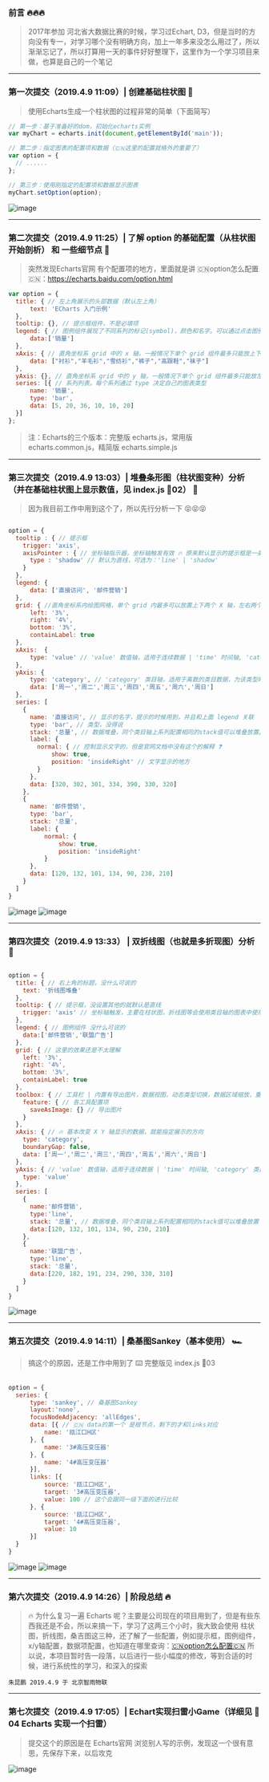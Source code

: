 ### 前言 🔥🔥🔥

> 2017年参加 河北省大数据比赛的时候，学习过Echart, D3，但是当时的方向没有专一，对学习哪个没有明确方向，加上一年多来没怎么用过了，所以渐渐忘记了，所以打算用一天的事件好好整理下，这里作为一个学习项目来做，也算是自己的一个笔记

---

### 第一次提交（2019.4.9 11:09）| 创建基础柱状图  🚗

> 使用Echarts生成一个柱状图的过程非常的简单（下面简写）

```javascript
// 第一步：基于准备好的dom，初始化echarts实例
var myChart = echarts.init(document.getElementById('main'));

// 第二步：指定图表的配置项和数据（🇨🇳这里的配置就格外的重要了）
var option = {
  // ......
};

// 第三步：使用刚指定的配置项和数据显示图表
myChart.setOption(option);
```

![image](https://github.com/zhukunpenglinyutong/Echarts-Study/blob/master/imgs/1-1.png)

---

### 第二次提交（2019.4.9 11:25）| 了解 option 的基础配置（从柱状图开始剖析） 和 一些细节点  🚕

> 突然发现Echarts官网 有个配置项的地方，里面就是讲 🇨🇳option怎么配置🇨🇳：https://echarts.baidu.com/option.html

```javascript
var option = {
  title: { // 左上角展示的头部数据（默认左上角）
      text: 'ECharts 入门示例'
  },
  tooltip: {}, // 提示框组件，不是必填项
  legend: { // 图例组件展现了不同系列的标记(symbol)，颜色和名字。可以通过点击图例控制哪些系列不显示 (填多个可以生成多柱状图📊)
      data:['销量']
  },
  xAxis: { // 直角坐标系 grid 中的 x 轴，一般情况下单个 grid 组件最多只能放上下两个 x 轴
      data: ["衬衫","羊毛衫","雪纺衫","裤子","高跟鞋","袜子"]
  },
  yAxis: {}, // 直角坐标系 grid 中的 y 轴，一般情况下单个 grid 组件最多只能放左右两个 y 轴，在柱状图中这个也是必填的
  series: [{ // 系列列表。每个系列通过 type 决定自己的图表类型
      name: '销量',
      type: 'bar',
      data: [5, 20, 36, 10, 10, 20]
  }]
};
```

> 注：Echarts的三个版本：完整版 echarts.js，常用版 echarts.common.js，精简版 echarts.simple.js

---

### 第三次提交（2019.4.9 13:03）| 堆叠条形图（柱状图变种）分析（并在基础柱状图上显示数值，见 index.js 🚀02） 🚙

> 因为我目前工作中用到这个了，所以先行分析一下 😝😝😝

```javascript

option = {
  tooltip : { // 提示框
    trigger: 'axis',
    axisPointer : { // 坐标轴指示器，坐标轴触发有效 🔥 原来默认显示的提示框是一条直线，在这里可以配置，选择那一行很宽的提示效果
      type : 'shadow' // 默认为直线，可选为：'line' | 'shadow'
    }
  },
  legend: {
      data: ['直接访问', '邮件营销']
  },
  grid: { //直角坐标系内绘图网格，单个 grid 内最多可以放置上下两个 X 轴，左右两个 Y 轴。可以在网格上绘制折线图，柱状图，散点图（气泡图）
      left: '3%',
      right: '4%',
      bottom: '3%',
      containLabel: true
  },
  xAxis:  {
      type: 'value' // 'value' 数值轴，适用于连续数据 | 'time' 时间轴, 'category' 类目轴, 'log' 对数轴
  },
  yAxis: {
      type: 'category', // 'category' 类目轴，适用于离散的类目数据，为该类型时必须通过 data 设置类目数据
      data: ['周一','周二','周三','周四','周五','周六','周日']
  },
  series: [
    {
      name: '直接访问', // 显示的名字，提示的时候用到，并且和上面 legend 关联
      type: 'bar', // 类型，没得说
      stack: '总量', // 数据堆叠，同个类目轴上系列配置相同的stack值可以堆叠放置。
      label: {
        normal: { // 控制显示文字的，但是官网文档中没有这个的解释 ❓
            show: true,
            position: 'insideRight' // 文字显示的地方
        }
      },
      data: [320, 302, 301, 334, 390, 330, 320]
    },
    {
      name: '邮件营销',
      type: 'bar',
      stack: '总量',
      label: {
          normal: {
              show: true,
              position: 'insideRight'
          }
      },
      data: [120, 132, 101, 134, 90, 230, 210]
    }
  ]
}

```

![image](https://github.com/zhukunpenglinyutong/Echarts-Study/blob/master/imgs/3-1.png)
![image](https://github.com/zhukunpenglinyutong/Echarts-Study/blob/master/imgs/3-2.jpg)

---

### 第四次提交（2019.4.9 13:33） | 双折线图（也就是多折现图）分析  🚌

```javascript

option = {
  title: { // 右上角的标题，没什么可说的
    text: '折线图堆叠'
  },
  tooltip: { // 提示框，没设置其他的就默认是直线
    trigger: 'axis' // 坐标轴触发，主要在柱状图，折线图等会使用类目轴的图表中使用 | 还有选项 'item'，'none'
  },
  legend: { // 图例组件 没什么可说的
    data:['邮件营销','联盟广告']
  },
  grid: { // 这里的效果还是不太理解
    left: '3%',
    right: '4%',
    bottom: '3%',
    containLabel: true
  },
  toolbox: { // 工具栏 | 内置有导出图片，数据视图，动态类型切换，数据区域缩放，重置五个工具
    feature: { // 各工具配置项
      saveAsImage: {} // 导出图片
    }
  },
  xAxis: { // 🔥 基本改变 X Y 轴显示的数据，就能指定展示的方向
    type: 'category',
    boundaryGap: false,
    data: ['周一','周二','周三','周四','周五','周六','周日']
  },
  yAxis: { // 'value' 数值轴，适用于连续数据 | 'time' 时间轴, 'category' 类目轴, 'log' 对数轴
    type: 'value'
  },
  series: [
    {
      name:'邮件营销',
      type:'line',
      stack: '总量', // 数据堆叠，同个类目轴上系列配置相同的stack值可以堆叠放置 | ❓ 就是这个总量，一直懵逼中ing
      data:[120, 132, 101, 134, 90, 230, 210]
    },
    {
      name:'联盟广告',
      type:'line',
      stack: '总量',
      data:[220, 182, 191, 234, 290, 330, 310]
    }
  ]
}

```

![image](https://github.com/zhukunpenglinyutong/Echarts-Study/blob/master/imgs/4-1.png)

---

### 第五次提交（2019.4.9 14:11）| 桑基图Sankey（基本使用） 🏎

> 搞这个的原因，还是工作中用到了 ⌨️ 完整版见 index.js 🚀03

```javascript

option = {
  series: {
      type: 'sankey', // 桑基图Sankey
      layout:'none',
      focusNodeAdjacency: 'allEdges',
      data: [{ // 🇨🇳 data的第一个 是根节点，剩下的才和links对应
          name: '瓯江口H区'
      }, {
          name: '3#高压变压器'
      }, {
          name: '4#高压变压器'
      }],
      links: [{
          source: '瓯江口H区',
          target: '3#高压变压器',
          value: 100 // 这个会跟同一级下面的进行比较
      }, {
          source: '瓯江口H区',
          target: '4#高压变压器',
          value: 10
      }]
  }
}

```

![image](https://github.com/zhukunpenglinyutong/Echarts-Study/blob/master/imgs/5-1.png)
![image](https://github.com/zhukunpenglinyutong/Echarts-Study/blob/master/imgs/5-2.png)

---

### 第六次提交（2019.4.9 14:26）| 阶段总结 🔥

> 🔥 为什么复习一遍 Echarts 呢？主要是公司现在的项目用到了，但是有些东西我还是不会，所以来搞一下，学习了这两三个小时，我大致会使用 柱状图，折线图，桑吉图这三种，还了解了一些配置，例如提示框，图例组件，x/y轴配置，数据项配置，也知道在哪里查询：[🇨🇳option怎么配置🇨🇳](https://echarts.baidu.com/option.html) 所以说，本项目暂时告一段落，以后进行一些小幅度的修改，等到合适的时候，进行系统性的学习，和深入的探索

`朱昆鹏 2019.4.9 于 北京智雨物联`

---
### 第七次提交（2019.4.9 17:05）| Echart实现扫雷小Game（详细见 🚀04 Echarts 实现一个扫雷）

> 提交这个的原因是在 Echarts官网 浏览别人写的示例，发现这一个很有意思，先保存下来，以后攻克

![image](https://github.com/zhukunpenglinyutong/Echarts-Study/blob/master/imgs/7-1.png)
